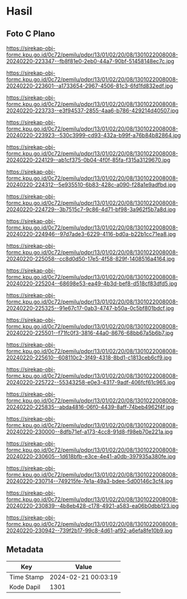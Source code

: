 # Hasil

## Foto C Plano

https://sirekap-obj-formc.kpu.go.id/0c72/pemilu/pdpr/13/01/02/20/08/1301022008008-20240220-223347--fb8f81e0-2eb0-44a7-90bf-51458148ec7c.jpg

https://sirekap-obj-formc.kpu.go.id/0c72/pemilu/pdpr/13/01/02/20/08/1301022008008-20240220-223601--a1733654-2967-4506-81c3-6fd1fd832edf.jpg

https://sirekap-obj-formc.kpu.go.id/0c72/pemilu/pdpr/13/01/02/20/08/1301022008008-20240220-223733--e3f94537-2855-4aa6-b786-429214d40507.jpg

https://sirekap-obj-formc.kpu.go.id/0c72/pemilu/pdpr/13/01/02/20/08/1301022008008-20240220-223923--530c3999-cd93-432a-b99f-a76b84b82864.jpg

https://sirekap-obj-formc.kpu.go.id/0c72/pemilu/pdpr/13/01/02/20/08/1301022008008-20240220-224129--ab1cf375-0b04-4f0f-85fa-f315a3129670.jpg

https://sirekap-obj-formc.kpu.go.id/0c72/pemilu/pdpr/13/01/02/20/08/1301022008008-20240220-224312--5e935510-6b83-428c-a090-f28a1e9adfbd.jpg

https://sirekap-obj-formc.kpu.go.id/0c72/pemilu/pdpr/13/01/02/20/08/1301022008008-20240220-224729--3b7515c7-9c86-4d71-bf98-3a962f5b7a8d.jpg

https://sirekap-obj-formc.kpu.go.id/0c72/pemilu/pdpr/13/01/02/20/08/1301022008008-20240220-224946--97d7ade3-6229-4116-bd0a-b22b1cc71ea8.jpg

https://sirekap-obj-formc.kpu.go.id/0c72/pemilu/pdpr/13/01/02/20/08/1301022008008-20240220-225058--cc8d0d50-17e5-4f58-829f-1408516a4164.jpg

https://sirekap-obj-formc.kpu.go.id/0c72/pemilu/pdpr/13/01/02/20/08/1301022008008-20240220-225204--68698e53-ea49-4b3d-bef8-d518cf83dfd5.jpg

https://sirekap-obj-formc.kpu.go.id/0c72/pemilu/pdpr/13/01/02/20/08/1301022008008-20240220-225325--91e67c17-0ab3-4747-b50a-0c5bf801bdcf.jpg

https://sirekap-obj-formc.kpu.go.id/0c72/pemilu/pdpr/13/01/02/20/08/1301022008008-20240220-225501--f71fc0f3-3816-44a0-8676-68bb67a5b6b7.jpg

https://sirekap-obj-formc.kpu.go.id/0c72/pemilu/pdpr/13/01/02/20/08/1301022008008-20240220-225610--608110c2-3f49-4318-8bd1-c1813ceb6cf9.jpg

https://sirekap-obj-formc.kpu.go.id/0c72/pemilu/pdpr/13/01/02/20/08/1301022008008-20240220-225722--55343258-e0e3-4317-9adf-406fcf61c965.jpg

https://sirekap-obj-formc.kpu.go.id/0c72/pemilu/pdpr/13/01/02/20/08/1301022008008-20240220-225835--abda4816-06f0-4439-8aff-74beb4962f4f.jpg

https://sirekap-obj-formc.kpu.go.id/0c72/pemilu/pdpr/13/01/02/20/08/1301022008008-20240220-230000--8dfb71ef-a173-4cc8-91d8-f98eb70e221a.jpg

https://sirekap-obj-formc.kpu.go.id/0c72/pemilu/pdpr/13/01/02/20/08/1301022008008-20240220-230605--1d618bfb-e3ce-4e41-a0db-397935a380fe.jpg

https://sirekap-obj-formc.kpu.go.id/0c72/pemilu/pdpr/13/01/02/20/08/1301022008008-20240220-230714--749215fe-7e1a-49a3-bdee-5d00146c3cf4.jpg

https://sirekap-obj-formc.kpu.go.id/0c72/pemilu/pdpr/13/01/02/20/08/1301022008008-20240220-230839--4b8eb428-c178-4921-a583-ea06b0dbb123.jpg

https://sirekap-obj-formc.kpu.go.id/0c72/pemilu/pdpr/13/01/02/20/08/1301022008008-20240220-230942--739f2b17-99c8-4d61-af92-a6efa8fe10b9.jpg


## Metadata

| Key        | Value               |
| ---------- | ------------------- |
| Time Stamp | 2024-02-21 00:03:19 |
| Kode Dapil | 1301                |



